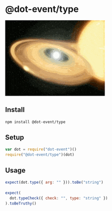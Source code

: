 # @dot-event/type

![type](type.gif)

## Install

```bash
npm install @dot-event/type
```

## Setup

```js
var dot = require("dot-event")()
require("@dot-event/type")(dot)
```

## Usage

```js
expect(dot.type({ arg: "" })).toBe("string")

expect(
  dot.typeCheck({ check: "", type: "string" })
).toBeTruthy()
```
